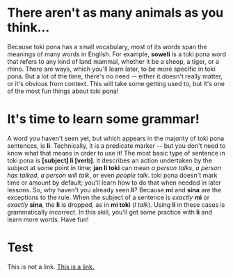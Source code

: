 # There aren't as many animals as you think...

Because toki pona has a small vocabulary, most of its words span the meanings of
many words in English. For example, __soweli__ is a toki pona word that refers to
any kind of land mammal, whether it be a sheep, a tiger, or a rhino.
There are ways, which you'll learn later, to be more specific in toki pona. But
a lot of the time, there's no need -- either it doesn't really matter, or it's
obvious from context. This will take some getting used to, but it's one of the
most fun things about toki pona!

# It's time to learn some grammar!

A word you haven't seen yet, but which appears in the majority of toki pona sentences,
is __li__. Technically, it is a predicate marker -- but you don't need to know
what that means in order to use it!
The most basic type of sentence in toki pona is __\[subject\] li \[verb\]__. It describes
an action undertaken by the subject at some point in time; __jan li toki__ can mean
_a person talks_, _a person has talked_, _a person will talk_, or even _people talk_.
toki pona doesn't mark time or amount by default; you'll learn how to do that when
needed in later lessons.
So, why haven't you already seen __li__? Because __mi__ and __sina__ are the exceptions
to the rule. When the subject of a sentence is _exactly_ __mi__ or _exactly_ __sina__,
the __li__ is dropped, as in __mi toki__ (_I talk_). Using __li__ in these cases
is grammatically incorrect.
In this skill, you'll get some practice with __li__ and learn more words. Have fun!

# Test

This is not a link. [This is a link.](https://example.com)